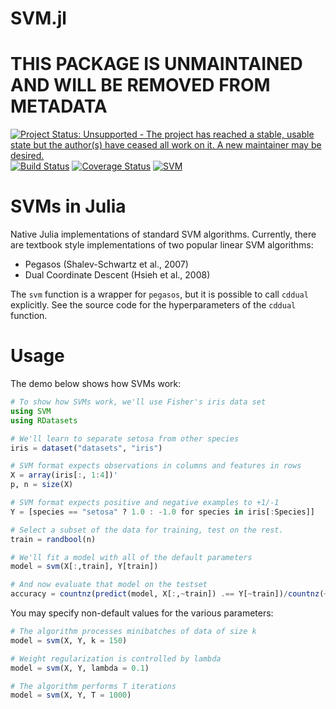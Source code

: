 SVM.jl
======

# THIS PACKAGE IS UNMAINTAINED AND WILL BE REMOVED FROM METADATA

[![Project Status: Unsupported - The project has reached a stable, usable state but the author(s) have ceased all work on it. A new maintainer may be desired.](http://www.repostatus.org/badges/latest/unsupported.svg)](http://www.repostatus.org/#unsupported)
[![Build Status](https://travis-ci.org/JuliaStats/SVM.jl.svg?branch=master)](https://travis-ci.org/JuliaStats/SVM.jl)
[![Coverage Status](https://coveralls.io/repos/JuliaStats/SVM.jl/badge.svg)](https://coveralls.io/r/JuliaStats/SVM.jl)
[![SVM](http://pkg.julialang.org/badges/SVM_0.4.svg)](http://pkg.julialang.org/?pkg=SVM&ver=0.4)


# SVMs in Julia

Native Julia implementations of standard SVM algorithms.
Currently, there are textbook style implementations of
two popular linear SVM algorithms:

* Pegasos (Shalev-Schwartz et al., 2007)
* Dual Coordinate Descent (Hsieh et al., 2008)

The `svm` function is a wrapper for `pegasos`, but it is
possible to call `cddual` explicitly. See the source code
for the hyperparameters of the `cddual` function.

# Usage

The demo below shows how SVMs work:

```julia
# To show how SVMs work, we'll use Fisher's iris data set
using SVM
using RDatasets

# We'll learn to separate setosa from other species
iris = dataset("datasets", "iris")

# SVM format expects observations in columns and features in rows
X = array(iris[:, 1:4])'
p, n = size(X)

# SVM format expects positive and negative examples to +1/-1
Y = [species == "setosa" ? 1.0 : -1.0 for species in iris[:Species]]

# Select a subset of the data for training, test on the rest.
train = randbool(n)

# We'll fit a model with all of the default parameters
model = svm(X[:,train], Y[train])

# And now evaluate that model on the testset
accuracy = countnz(predict(model, X[:,~train]) .== Y[~train])/countnz(~train)
```

You may specify non-default values for the various parameters:

```julia
# The algorithm processes minibatches of data of size k
model = svm(X, Y, k = 150)

# Weight regularization is controlled by lambda
model = svm(X, Y, lambda = 0.1)

# The algorithm performs T iterations
model = svm(X, Y, T = 1000)
```

